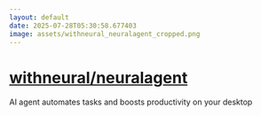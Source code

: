 ```yaml
---
layout: default
date: 2025-07-28T05:30:58.677403
image: assets/withneural_neuralagent_cropped.png
---
```


# [withneural/neuralagent](https://github.com/withneural/neuralagent)

AI agent automates tasks and boosts productivity on your desktop
